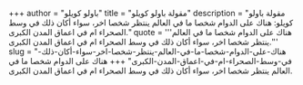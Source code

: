 +++
author = "باولو كويلو"
title = "مقولة باولو كويلو"
description = "مقولة باولو كويلو: هناك على الدوام شخصا ما في العالم ينتظر شخصا اخر، سواء أكان ذلك في وسط الصحراء ام في اعماق المدن الكبرى."
quote = '''هناك على الدوام شخصا ما في العالم ينتظر شخصا اخر، سواء أكان ذلك في وسط الصحراء ام في اعماق المدن الكبرى.''' 
slug = "هناك-على-الدوام-شخصا-ما-في-العالم-ينتظر-شخصا-اخر-سواء-أكان-ذلك-في-وسط-الصحراء-ام-في-اعماق-المدن-الكبرى"
+++
هناك على الدوام شخصا ما في العالم ينتظر شخصا اخر، سواء أكان ذلك في وسط الصحراء ام في اعماق المدن الكبرى.
